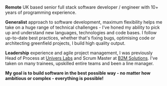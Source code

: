 **Remote** UK based senior full stack software developer / engineer with 10+ years of programming experience.

**Generalist** approach to software development, maximum flexibility helps me take on a huge range of technical challenges - I've honed my ability to pick up and understand new languages, technologies and code bases. I follow up-to-date best practices, whether that's fixing bugs, optimising code or architecting greenfield projects, I build high quality output.

**Leadership** experience and agile project management, I was previously Head of Process at [Univers Labs](https://universlabs.co.uk) and Scrum Master at [B2M Solutions](https://b2msolutions.com). I've taken on many trainees, upskilled entire teams and been a line manager.

**My goal is to build software in the best possible way - no matter how ambitious or complex - everything is possible!**
